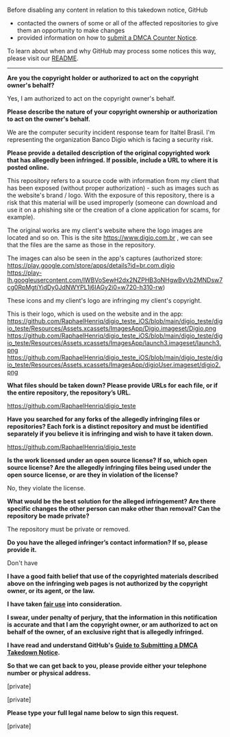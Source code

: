 Before disabling any content in relation to this takedown notice, GitHub
- contacted the owners of some or all of the affected repositories to give them an opportunity to make changes
- provided information on how to [submit a DMCA Counter Notice](https://docs.github.com/en/articles/guide-to-submitting-a-dmca-counter-notice).

To learn about when and why GitHub may process some notices this way, please visit our [README](https://github.com/github/dmca/blob/master/README.md).

---

**Are you the copyright holder or authorized to act on the copyright owner's behalf?**

Yes, I am authorized to act on the copyright owner's behalf.

**Please describe the nature of your copyright ownership or authorization to act on the owner's behalf.**

We are the computer security incident response team for Italtel Brasil. I'm representing the organization Banco Digio which is facing a security risk.

**Please provide a detailed description of the original copyrighted work that has allegedly been infringed. If possible, include a URL to where it is posted online.**

This repository refers to a source code with information from my client that has been exposed (without proper authorization) - such as images such as the website's brand / logo. With the exposure of this repository, there is a risk that this material will be used improperly (someone can download and use it on a phishing site or the creation of a clone application for scams, for example).

 

The original works are my client's website where the logo images are located and so on. This is the site https://www.digio.com.br  , we can see that the files are the same as those in the repository.

 

The images can also be seen in the app's captures (authorized store:  
https://play.google.com/store/apps/details?id=br.com.digio   
https://play-lh.googleusercontent.com/lWBVoSewH2dx2NZPHB3oNHgwBvVb2MNDsw7cg0RpMgtiYidDy0JdNWYPL1j6IAGy2i0=w720-h310-rw) 

 

These icons and my client's logo are infringing my client's copyright.

 

This is their logo, which is used on the website and in the app:  
https://github.com/RaphaelHenriq/digio_teste_iOS/blob/main/digio_teste/digio_teste/Resources/Assets.xcassets/ImagesApp/Digio.imageset/Digio.png  
https://github.com/RaphaelHenriq/digio_teste_iOS/blob/main/digio_teste/digio_teste/Resources/Assets.xcassets/ImagesApp/launch3.imageset/launch3.png  
https://github.com/RaphaelHenriq/digio_teste_iOS/blob/main/digio_teste/digio_teste/Resources/Assets.xcassets/ImagesApp/digioUser.imageset/digio2.png 

**What files should be taken down? Please provide URLs for each file, or if the entire repository, the repository’s URL.**

https://github.com/RaphaelHenriq/digio_teste

**Have you searched for any forks of the allegedly infringing files or repositories? Each fork is a distinct repository and must be identified separately if you believe it is infringing and wish to have it taken down.**

https://github.com/RaphaelHenriq/digio_teste

**Is the work licensed under an open source license? If so, which open source license? Are the allegedly infringing files being used under the open source license, or are they in violation of the license?**

No, they violate the license.

**What would be the best solution for the alleged infringement? Are there specific changes the other person can make other than removal? Can the repository be made private?**

The repository must be private or removed.

**Do you have the alleged infringer’s contact information? If so, please provide it.**

Don't have

**I have a good faith belief that use of the copyrighted materials described above on the infringing web pages is not authorized by the copyright owner, or its agent, or the law.**

**I have taken <a href="https://www.lumendatabase.org/topics/22">fair use</a> into consideration.**

**I swear, under penalty of perjury, that the information in this notification is accurate and that I am the copyright owner, or am authorized to act on behalf of the owner, of an exclusive right that is allegedly infringed.**

**I have read and understand GitHub's <a href="https://docs.github.com/articles/guide-to-submitting-a-dmca-takedown-notice/">Guide to Submitting a DMCA Takedown Notice</a>.**

**So that we can get back to you, please provide either your telephone number or physical address.**

[private]

[private]

**Please type your full legal name below to sign this request.**

[private]
